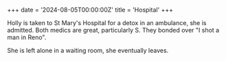 +++
date = '2024-08-05T00:00:00Z'
title = 'Hospital'
+++

Holly is taken to St Mary's Hospital for a detox in an ambulance, she is admitted.
Both medics are great, particularly S.
They bonded over "I shot a man in Reno".

She is left alone in a waiting room, she eventually leaves.
